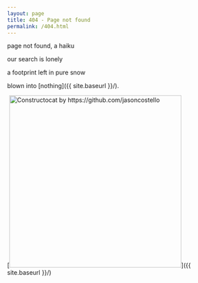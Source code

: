 ```yaml
---
layout: page
title: 404 - Page not found
permalink: /404.html
---
```


page not found, a haiku

our search is lonely

a footprint left in pure snow

blown into [nothing]({{ site.baseurl }}/).

[<img src="{{ site.baseurl }}/images/404.jpg" alt="Constructocat by https://github.com/jasoncostello" style="width: 400px;"/>]({{ site.baseurl }}/)
